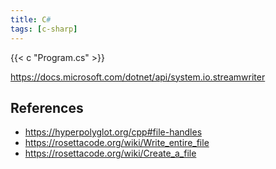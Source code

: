 ```yaml
---
title: C#
tags: [c-sharp]
---
```


{{< c "Program.cs" >}}

<https://docs.microsoft.com/dotnet/api/system.io.streamwriter>

## References

- <https://hyperpolyglot.org/cpp#file-handles>
- <https://rosettacode.org/wiki/Write_entire_file>
- <https://rosettacode.org/wiki/Create_a_file>
